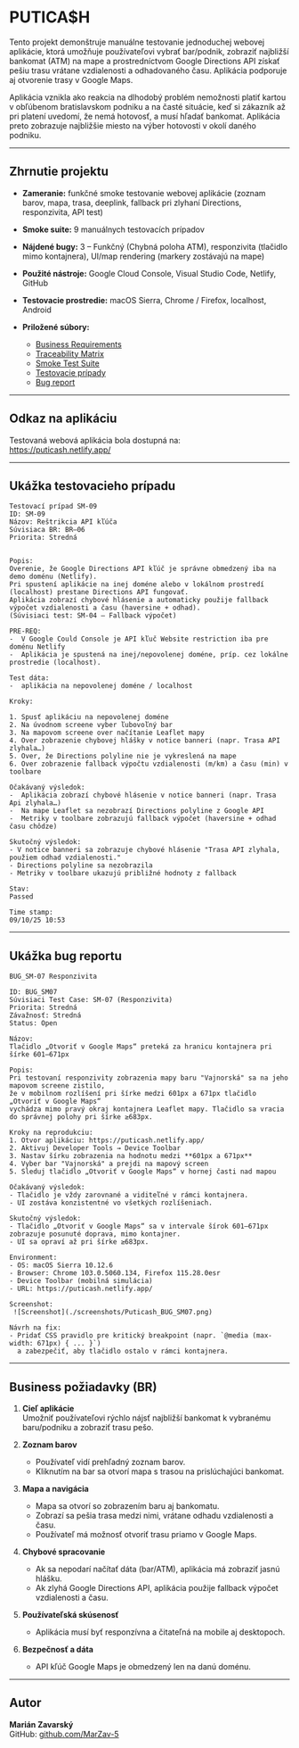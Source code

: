 # PUTICA$H

Tento projekt demonštruje manuálne testovanie jednoduchej webovej aplikácie, ktorá umožňuje používateľovi vybrať bar/podnik, zobraziť najbližší bankomat (ATM) na mape a prostredníctvom Google Directions API získať pešiu trasu vrátane vzdialenosti a odhadovaného času. Aplikácia podporuje aj otvorenie trasy v Google Maps.

Aplikácia vznikla ako reakcia na dlhodobý problém nemožnosti platiť kartou v obľúbenom bratislavskom podniku a na časté situácie, keď si zákazník až pri platení uvedomí, že nemá hotovosť, a musí hľadať bankomat. Aplikácia preto zobrazuje najbližšie miesto na výber hotovosti v okolí daného podniku.

---

## Zhrnutie projektu

- **Zameranie:** funkčné smoke testovanie webovej aplikácie (zoznam barov, mapa, trasa, deeplink, fallback pri zlyhaní Directions, responzivita, API test)

- **Smoke suite:** 9 manuálnych testovacích prípadov

- **Nájdené bugy:** 3 – Funkčný (Chybná poloha ATM), responzivita (tlačidlo mimo kontajnera), UI/map rendering (markery zostávajú na mape)

- **Použité nástroje:** Google Cloud Console, Visual Studio Code, Netlify, GitHub

- **Testovacie prostredie:** macOS Sierra, Chrome / Firefox, localhost, Android

- **Priložené súbory:**
  - [Business Requirements](./business_requirements_list.md)
  - [Traceability Matrix](./traceability_matrix.md)
  - [Smoke Test Suite](./smoke_test_suite.md)
  - [Testovacie prípady](./smoke_test_cases.md)
  - [Bug report](./bug_report.md)

---

## Odkaz na aplikáciu

Testovaná webová aplikácia bola dostupná na:  
https://puticash.netlify.app/

---

## Ukážka testovacieho prípadu

```plaintext
Testovací prípad SM-09
ID: SM-09
Názov: Reštrikcia API kľúča
Súvisiaca BR: BR–06
Priorita: Stredná 


Popis:
Overenie, že Google Directions API kľúč je správne obmedzený iba na demo doménu (Netlify).
Pri spustení aplikácie na inej doméne alebo v lokálnom prostredí (localhost) prestane Directions API fungovať.
Aplikácia zobrazí chybové hlásenie a automaticky použije fallback výpočet vzdialenosti a času (haversine + odhad).
(Súvisiaci test: SM-04 – Fallback výpočet)

PRE-REQ:
-  V Google Could Console je API kľuč Website restriction iba pre doménu Netlify 
-  Aplikácia je spustená na inej/nepovolenej doméne, príp. cez lokálne prostredie (localhost).

Test dáta:
-  aplikácia na nepovolenej doméne / localhost

Kroky:

1. Spusť aplikáciu na nepovolenej doméne
2. Na úvodnom screene vyber ľubovoľný bar 
3. Na mapovom screene over načítanie Leaflet mapy
4. Over zobrazenie chybovej hlášky v notice banneri (napr. Trasa API zlyhala…)
5. Over, že Directions polyline nie je vykreslená na mape 
6. Over zobrazenie fallback výpočtu vzdialenosti (m/km) a času (min) v toolbare 

Očakávaný výsledok:
-  Aplikácia zobrazí chybové hlásenie v notice banneri (napr. Trasa Api zlyhala…)
-  Na mape Leaflet sa nezobrazí Directions polyline z Google API
-  Metriky v toolbare zobrazujú fallback výpočet (haversine + odhad času chôdze)

Skutočný výsledok:
- V notice banneri sa zobrazuje chybové hlásenie "Trasa API zlyhala, použiem odhad vzdialenosti."
- Directions polyline sa nezobrazila
- Metriky v toolbare ukazujú približné hodnoty z fallback

Stav:
Passed

Time stamp:
09/10/25 10:53

```
---

## Ukážka bug reportu

```plaintext
BUG_SM-07 Responzivita

ID: BUG_SM07  
Súvisiaci Test Case: SM-07 (Responzivita)  
Priorita: Stredná  
Závažnosť: Stredná   
Status: Open  

Názov:
Tlačidlo „Otvoriť v Google Maps“ preteká za hranicu kontajnera pri šírke 601–671px  

Popis: 
Pri testovaní responzivity zobrazenia mapy baru "Vajnorská" sa na jeho mapovom screene zistilo,
že v mobilnom rozlíšení pri šírke medzi 601px a 671px tlačidlo „Otvoriť v Google Maps“
vychádza mimo pravý okraj kontajnera Leaflet mapy. Tlačidlo sa vracia do správnej polohy pri šírke ≥683px. 

Kroky na reprodukciu:  
1. Otvor aplikáciu: https://puticash.netlify.app/  
2. Aktivuj Developer Tools → Device Toolbar  
3. Nastav šírku zobrazenia na hodnotu medzi **601px a 671px**
4. Vyber bar "Vajnorská" a prejdi na mapový screen
5. Sleduj tlačidlo „Otvoriť v Google Maps“ v hornej časti nad mapou

Očakávaný výsledok:  
- Tlačidlo je vždy zarovnané a viditeľné v rámci kontajnera.  
- UI zostáva konzistentné vo všetkých rozlíšeniach.  

Skutočný výsledok:  
- Tlačidlo „Otvoriť v Google Maps“ sa v intervale šírok 601–671px zobrazuje posunuté doprava, mimo kontajner.  
- UI sa opraví až pri šírke ≥683px.  

Environment:  
- OS: macOS Sierra 10.12.6
- Browser: Chrome 103.0.5060.134, Firefox 115.28.0esr
- Device Toolbar (mobilná simulácia)  
- URL: https://puticash.netlify.app/ 

Screenshot:  
 ![Screenshot](./screenshots/Puticash_BUG_SM07.png) 

Návrh na fix:  
- Pridať CSS pravidlo pre kritický breakpoint (napr. `@media (max-width: 671px) { ... }`)
  a zabezpečiť, aby tlačidlo ostalo v rámci kontajnera.  
```
---

## Business požiadavky (BR)

1. **Cieľ aplikácie**  
   Umožniť používateľovi rýchlo nájsť najbližší bankomat k vybranému baru/podniku a zobraziť trasu pešo.

2. **Zoznam barov**  
   - Používateľ vidí prehľadný zoznam barov.  
   - Kliknutím na bar sa otvorí mapa s trasou na prislúchajúci bankomat.

3. **Mapa a navigácia**  
   - Mapa sa otvorí so zobrazením baru aj bankomatu.  
   - Zobrazí sa pešia trasa medzi nimi, vrátane odhadu vzdialenosti a času.  
   - Používateľ má možnosť otvoriť trasu priamo v Google Maps.

4. **Chybové spracovanie**  
   - Ak sa nepodarí načítať dáta (bar/ATM), aplikácia má zobraziť jasnú hlášku.  
   - Ak zlyhá Google Directions API, aplikácia použije fallback výpočet vzdialenosti a času.

5. **Používateľská skúsenosť**  
   - Aplikácia musí byť responzívna a čitateľná na mobile aj desktopoch.  

6. **Bezpečnosť a dáta**  
   - API kľúč Google Maps je obmedzený len na danú doménu.  
   

---

## Autor

**Marián Zavarský**  
GitHub: [github.com/MarZav-5](https://github.com/MarZav-5)

